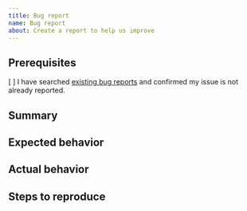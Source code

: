 ```yaml
---
title: Bug report
name: Bug report
about: Create a report to help us improve
---
```


## Prerequisites

[ ] I have searched [existing bug reports](https://github.com/TTTReborn/ttt-reborn/issues?q=label%3Aissue%2Fbug-report) and confirmed my issue is not already reported.

## Summary

## Expected behavior

## Actual behavior

## Steps to reproduce
